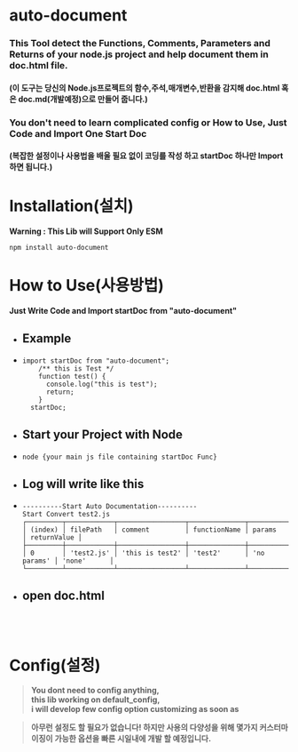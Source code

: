 # auto-document

### This Tool detect the Functions, Comments, Parameters and Returns of your node.js project and help document them in doc.html file.

#### (이 도구는 당신의 Node.js프로젝트의 함수,주석,매개변수,반환을 감지해 doc.html 혹은 doc.md(개발예정)으로 만들어 줍니다.)

### You don't need to learn complicated config or How to Use, Just Code and Import One Start Doc

#### (복잡한 설정이나 사용법을 배울 필요 없이 코딩를 작성 하고 startDoc 하나만 Import하면 됩니다.)

# Installation(설치)

**Warning : This Lib will Support Only ESM**

```
npm install auto-document
```

# How to Use(사용방법)

**Just Write Code and Import startDoc from "auto-document"**

- ## Example
- ```
  import startDoc from "auto-document";
      /** this is Test */
      function test() {
        console.log("this is test");
        return;
      }
    startDoc;
  ```
- ## Start your Project with Node
- ```
  node {your main js file containing startDoc Func}
  ```

- ## Log will write like this
- ```
  ----------Start Auto Documentation----------
  Start Convert test2.js
  ┌─────────┬────────────┬─────────────────┬──────────────┬─────────────┬─────────────┐
  │ (index) │ filePath   │ comment         │ functionName │ params      │ returnValue │
  ├─────────┼────────────┼─────────────────┼──────────────┼─────────────┼─────────────┤
  │ 0       │ 'test2.js' │ 'this is test2' │ 'test2'      │ 'no params' │ 'none'      │
  └─────────┴────────────┴─────────────────┴──────────────┴─────────────┴─────────────┘
  ```

- ## **open doc.html**

  <br>
  <br>

# Config(설정)

> **You dont need to config anything,**<br> **this lib working on default_config,**<br> **i will develop few config option customizing as soon as**

> **아무런 설정도 할 필요가 없습니다! 하지만 사용의 다양성을 위해 몇가지 커스터마이징이 가능한 옵션을 빠른 시일내에 개발 할 예정입니다.**
